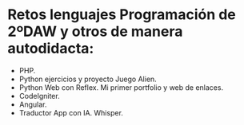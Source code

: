 # Retos lenguajes Programación de 2ºDAW y otros de manera autodidacta:

- PHP.
- Python ejercicios y proyecto Juego Alien.
- Python Web con Reflex. Mi primer portfolio y web de enlaces.
- CodeIgniter.
- Angular.
- Traductor App con IA. Whisper.
